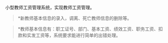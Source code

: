小型教师工资管理系统，实现教师工资管理。
>*新教师基本信息的录入，调离、死亡教师信息的删除等。

>*教师基本信息有：职工证号、部门、基本工资、绩效工资、职务工资、扣款和实发工资等，系统要求能进行简单的出错处理。
